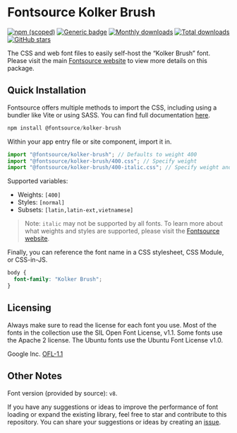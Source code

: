 # Fontsource Kolker Brush

[![npm (scoped)](https://img.shields.io/npm/v/@fontsource/kolker-brush?color=brightgreen)](https://www.npmjs.com/package/@fontsource/kolker-brush) [![Generic badge](https://img.shields.io/badge/fontsource-passing-brightgreen)](https://github.com/fontsource/fontsource) [![Monthly downloads](https://badgen.net/npm/dm/@fontsource/kolker-brush)](https://github.com/fontsource/fontsource) [![Total downloads](https://badgen.net/npm/dt/@fontsource/kolker-brush)](https://github.com/fontsource/fontsource) [![GitHub stars](https://img.shields.io/github/stars/fontsource/fontsource.svg?style=social&label=Star)](https://github.com/fontsource/fontsource/stargazers)

The CSS and web font files to easily self-host the “Kolker Brush” font. Please visit the main [Fontsource website](https://fontsource.org/fonts/kolker-brush) to view more details on this package.

## Quick Installation

Fontsource offers multiple methods to import the CSS, including using a bundler like Vite or using SASS. You can find full documentation [here](https://fontsource.org/docs/getting-started/introduction).

```javascript
npm install @fontsource/kolker-brush
```

Within your app entry file or site component, import it in.

```javascript
import "@fontsource/kolker-brush"; // Defaults to weight 400
import "@fontsource/kolker-brush/400.css"; // Specify weight
import "@fontsource/kolker-brush/400-italic.css"; // Specify weight and style
```

Supported variables:
- Weights: `[400]`
- Styles: `[normal]`
- Subsets: `[latin,latin-ext,vietnamese]`

> Note: `italic` may not be supported by all fonts. To learn more about what weights and styles are supported, please visit the [Fontsource website](https://fontsource.org/fonts/kolker-brush).

Finally, you can reference the font name in a CSS stylesheet, CSS Module, or CSS-in-JS.

```css
body {
  font-family: "Kolker Brush";
}
```

## Licensing
Always make sure to read the license for each font you use. Most of the fonts in the collection use the SIL Open Font License, v1.1. Some fonts use the Apache 2 license. The Ubuntu fonts use the Ubuntu Font License v1.0.

Google Inc.
[OFL-1.1](http://scripts.sil.org/OFL)

## Other Notes
Font version (provided by source): `v8`.

If you have any suggestions or ideas to improve the performance of font loading or expand the existing library, feel free to star and contribute to this repository. You can share your suggestions or ideas by creating an [issue](https://github.com/fontsource/fontsource/issues).